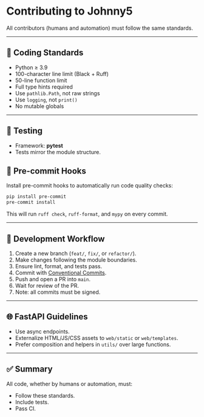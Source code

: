 # Contributing to Johnny5

All contributors (humans and automation) must follow the same standards.

---

## 🧩 Coding Standards
- Python ≥ 3.9  
- 100-character line limit (Black + Ruff)
- 50-line function limit
- Full type hints required  
- Use `pathlib.Path`, not raw strings  
- Use `logging`, not `print()`  
- No mutable globals  

---

## 🧪 Testing
- Framework: **pytest**  
- Tests mirror the module structure.  

## 🔧 Pre-commit Hooks

Install pre-commit hooks to automatically run code quality checks:

```bash
pip install pre-commit
pre-commit install
```

This will run `ruff check`, `ruff-format`, and `mypy` on every commit.

---

## 🧭 Development Workflow

1. Create a new branch (`feat/`, `fix/`, or `refactor/`).
2. Make changes following the module boundaries.
3. Ensure lint, format, and tests pass.
4. Commit with [Conventional Commits](https://www.conventionalcommits.org/).
5. Push and open a PR into `main`.
6. Wait for review of the PR.
7. Note: all commits must be signed.

---

## 🌐 FastAPI Guidelines

* Use async endpoints.
* Externalize HTML/JS/CSS assets to `web/static` or `web/templates`.
* Prefer composition and helpers in `utils/` over large functions.

---

## ✅ Summary

All code, whether by humans or automation, must:

* Follow these standards.
* Include tests.
* Pass CI.